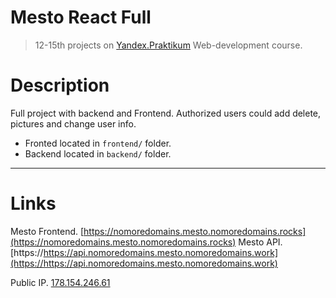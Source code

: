 # Mesto React Full
> 12-15th projects on [Yandex.Praktikum](https://practicum.yandex.ru/profile/web/) Web-development course.

# Description
Full project with backend and Frontend. Authorized users could add delete, pictures and change user info.
- Fronted located in `frontend/` folder.
- Backend located in `backend/` folder.

---
# Links

Mesto Frontend. [https://nomoredomains.mesto.nomoredomains.rocks](https://nomoredomains.mesto.nomoredomains.rocks)
Mesto API. [https://https://api.nomoredomains.mesto.nomoredomains.work](https://https://api.nomoredomains.mesto.nomoredomains.work)

Public IP. [178.154.246.61](178.154.246.61)
